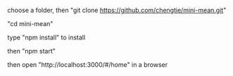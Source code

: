 choose a folder, then "git clone https://github.com/chengtie/mini-mean.git"

"cd mini-mean"

type "npm install" to install

then "npm start"

then open "http://localhost:3000/#/home" in a browser
